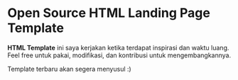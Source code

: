 # Open Source HTML Landing Page Template

**HTML Template** ini saya kerjakan ketika terdapat inspirasi dan waktu luang. Feel free untuk pakai, modifikasi, dan kontribusi untuk mengembangkannya.

Template terbaru akan segera menyusul :)
